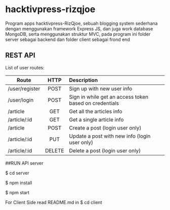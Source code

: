 # hacktivpress-rizqjoe

Program apps hacktivpress-RizQjoe, sebuah blogging system sederhana dengan menggunakan framework Express JS, dan juga work database MongoDB, serta menggunakan struktur MVC, pada program ini folder server sebagai backend dan folder client sebagai frond end

## REST API

List of user routes:

| Route             | HTTP          | Description      |
| -------------     |:-------------:| :----------------|
| /user/register    |POST           | Sign up with new user info|
| /user/login       |POST           | Sign in while get an access token based on credentials|
| /article          |GET            | Get all the articles info|
| /article/:id      |GET            | Get a single article info|
| /article          |POST           | Create a post (login user only)|
| /article/:id      |PUT            | Update a post with new  info (login user only)|
| /article/:id      |DELETE         | Delete a post (login user only)|

##RUN API server

$ cd server

$ npm install

$ npm start

For Client Side read README.md in
$ cd client


